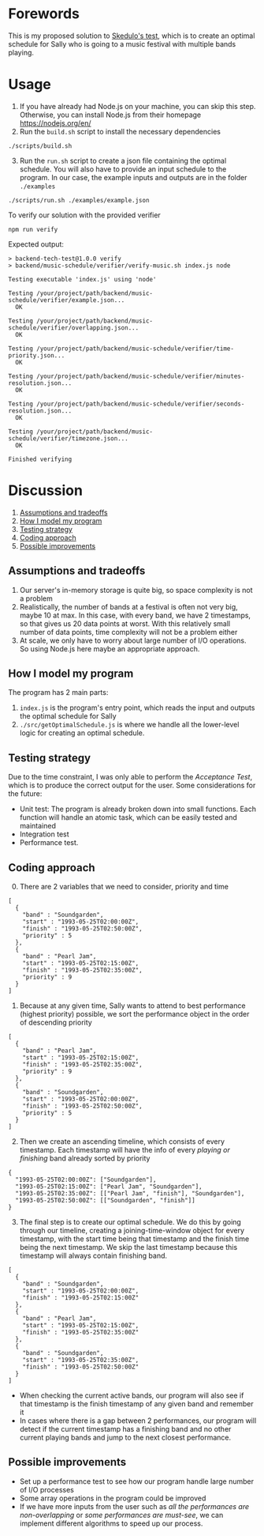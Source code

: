 # Forewords
This is my proposed solution to <a href="https://github.com/Skedulo/backend-tech-test" target="_blank">Skedulo's test</a>, which is to create an optimal schedule for Sally who is going to a music festival with multiple bands playing.
# Usage
1. If you have already had Node.js on your machine, you can skip this step. Otherwise, you can install Node.js from their homepage https://nodejs.org/en/
2. Run the `build.sh` script to install the necessary dependencies
```
./scripts/build.sh
```
3. Run the `run.sh` script to create a json file containing the optimal schedule. You will also have to provide an input schedule to the program. In our case, the example inputs and outputs are in the folder `./examples`
```
./scripts/run.sh ./examples/example.json
```
To verify our solution with the provided verifier
```
npm run verify
```
Expected output:
```
> backend-tech-test@1.0.0 verify
> backend/music-schedule/verifier/verify-music.sh index.js node

Testing executable 'index.js' using 'node'

Testing /your/project/path/backend/music-schedule/verifier/example.json...
  OK

Testing /your/project/path/backend/music-schedule/verifier/overlapping.json...
  OK

Testing /your/project/path/backend/music-schedule/verifier/time-priority.json...
  OK

Testing /your/project/path/backend/music-schedule/verifier/minutes-resolution.json...
  OK

Testing /your/project/path/backend/music-schedule/verifier/seconds-resolution.json...
  OK

Testing /your/project/path/backend/music-schedule/verifier/timezone.json...
  OK

Finished verifying
```
# Discussion
1. [Assumptions and tradeoffs](#assumptions-and-tradeoffs)
2. [How I model my program](#how-i-model-my-program)
3. [Testing strategy](#testing-strategy)
4. [Coding approach](#coding-approach)
5. [Possible improvements](#possible-improvements)

## Assumptions and tradeoffs
1. Our server's in-memory storage is quite big, so space complexity is not a problem
2. Realistically, the number of bands at a festival is often not very big, maybe 10 at max. In this case, with every band, we have 2 timestamps, so that gives us 20 data points at worst. With this relatively small number of data points, time complexity will not be a problem either
3. At scale, we only have to worry about large number of I/O operations. So using Node.js here maybe an appropriate approach.

## How I model my program
The program has 2 main parts:
1. `index.js` is the program's entry point, which reads the input and outputs the optimal schedule for Sally
2. `./src/getOptimalSchedule.js` is where we handle all the lower-level logic for creating an optimal schedule.

## Testing strategy
Due to the time constraint, I was only able to perform the _Acceptance Test_, which is to produce the correct output for the user. Some considerations for the future:
- Unit test: The program is already broken down into small functions. Each function will handle an atomic task, which can be easily tested and maintained
- Integration test
- Performance test.

## Coding approach
0. There are 2 variables that we need to consider, priority and time
```
[
  {
    "band" : "Soundgarden",
    "start" : "1993-05-25T02:00:00Z",
    "finish" : "1993-05-25T02:50:00Z",
    "priority" : 5
  },
  {
    "band" : "Pearl Jam",
    "start" : "1993-05-25T02:15:00Z",
    "finish" : "1993-05-25T02:35:00Z",
    "priority" : 9
  }
]
```
1. Because at any given time, Sally wants to attend to best performance (highest priority) possible, we sort the performance object in the order of descending priority
```
[
  {
    "band" : "Pearl Jam",
    "start" : "1993-05-25T02:15:00Z",
    "finish" : "1993-05-25T02:35:00Z",
    "priority" : 9
  },
  {
    "band" : "Soundgarden",
    "start" : "1993-05-25T02:00:00Z",
    "finish" : "1993-05-25T02:50:00Z",
    "priority" : 5
  }
]
```
2. Then we create an ascending timeline, which consists of every timestamp. Each timestamp will have the info of every _playing or finishing_ band already sorted by priority
```
{
  "1993-05-25T02:00:00Z": ["Soundgarden"],
  "1993-05-25T02:15:00Z": ["Pearl Jam", "Soundgarden"],
  "1993-05-25T02:35:00Z": [["Pearl Jam", "finish"], "Soundgarden"],
  "1993-05-25T02:50:00Z": [["Soundgarden", "finish"]]
}
```
3. The final step is to create our optimal schedule. We do this by going through our timeline, creating a joining-time-window object for every timestamp, with the start time being that timestamp and the finish time being the next timestamp. We skip the last timestamp because this timestamp will always contain finishing band.
```
[
  {
    "band" : "Soundgarden",
    "start" : "1993-05-25T02:00:00Z",
    "finish" : "1993-05-25T02:15:00Z"
  },
  {
    "band" : "Pearl Jam",
    "start" : "1993-05-25T02:15:00Z",
    "finish" : "1993-05-25T02:35:00Z"
  },
  {
    "band" : "Soundgarden",
    "start" : "1993-05-25T02:35:00Z",
    "finish" : "1993-05-25T02:50:00Z"
  }
]
```

- When checking the current active bands, our program will also see if that timestamp is the finish timestamp of any given band and remember it
- In cases where there is a gap between 2 performances, our program will detect if the current timestamp has a finishing band and no other current playing bands and jump to the next closest performance.

## Possible improvements
- Set up a performance test to see how our program handle large number of I/O processes
- Some array operations in the program could be improved
- If we have more inputs from the user such as _all the performances are non-overlapping_ or _some performances are must-see_, we can implement different algorithms to speed up our process.
